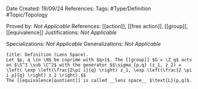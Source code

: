 <div class="topSpace"></div>

Date Created: 19/09/24
References: 
Tags: #Type/Definition #Topic/Topology

Proved by: <i>Not Applicable</i>
References: [[action]], [[free action]], [[group]], [[equivalence]]
Justifications: <i>Not Applicable</i>

Specializations: <i>Not Applicable</i>
Generalizations: <i>Not Applicable</i>

``` ad-Definition
title: Definition (Lens Space).
Let $p, q \in \N$ be coprime with $q>1$. The [[group]] $G = \Z_q$ acts on $\S^3 \sub \C^2$ with the generator $$\sigma_{p,q} (z_1, z_2) = \left( \exp \left(\frac{2\pi i}{q} \right) z_1, \exp \left(\frac{2 \pi i p}{q} \right) z_2 \right).$$
The [[equivalence|quotient]] is called __lens space__ $\text{L}(p,q)$.

```
